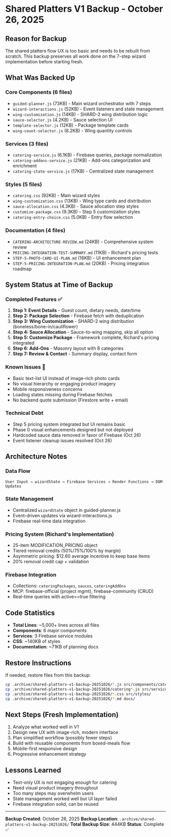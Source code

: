 # Shared Platters V1 Backup - October 26, 2025

## Reason for Backup
The shared platters flow UX is too basic and needs to be rebuilt from scratch. This backup preserves all work done on the 7-step wizard implementation before starting fresh.

## What Was Backed Up

### Core Components (6 files)
- `guided-planner.js` (73KB) - Main wizard orchestrator with 7 steps
- `wizard-interactions.js` (52KB) - Event listeners and state management
- `wing-customization.js` (14KB) - SHARD-2 wing distribution logic
- `sauce-selector.js` (4.2KB) - Sauce selection UI
- `template-selector.js` (12KB) - Package template cards
- `wing-count-selector.js` (8.2KB) - Wing quantity controls

### Services (3 files)
- `catering-service.js` (6.1KB) - Firebase queries, package normalization
- `catering-addons-service.js` (21KB) - Add-ons categorization and enrichment
- `catering-state-service.js` (17KB) - Centralized state management

### Styles (5 files)
- `catering.css` (92KB) - Main wizard styles
- `wing-customization.css` (13KB) - Wing type cards and distribution
- `sauce-allocation.css` (4.3KB) - Sauce allocation step styles
- `customize-package.css` (9.3KB) - Step 5 customization styles
- `catering-entry-choice.css` (5.0KB) - Entry flow selection

### Documentation (4 files)
- `CATERING-ARCHITECTURE-REVIEW.md` (24KB) - Comprehensive system review
- `PRICING-INTEGRATION-TEST-SUMMARY.md` (11KB) - Richard's pricing tests
- `STEP-5-PHOTO-CARD-UI-PLAN.md` (16KB) - UI enhancement plan
- `STEP-5-PRICING-INTEGRATION-PLAN.md` (20KB) - Pricing integration roadmap

## System Status at Time of Backup

### Completed Features ✅
1. **Step 1: Event Details** - Guest count, dietary needs, date/time
2. **Step 2: Package Selection** - Firebase fetch with deduplication
3. **Step 3: Wing Customization** - SHARD-2 wing distribution (boneless/bone-in/cauliflower)
4. **Step 4: Sauce Allocation** - Sauce-to-wing mapping, skip all option
5. **Step 5: Customize Package** - Framework complete, Richard's pricing integrated
6. **Step 6: Add-Ons** - Masonry layout with 8 categories
7. **Step 7: Review & Contact** - Summary display, contact form

### Known Issues 🐛
- Basic text-list UI instead of image-rich photo cards
- No visual hierarchy or engaging product imagery
- Mobile responsiveness concerns
- Loading states missing during Firebase fetches
- No backend quote submission (Firestore write + email)

### Technical Debt
- Step 5 pricing system integrated but UI remains basic
- Phase 0 visual enhancements designed but not deployed
- Hardcoded sauce data removed in favor of Firebase (Oct 26)
- Event listener cleanup issues resolved (Oct 26)

## Architecture Notes

### Data Flow
```
User Input → wizardState → Firebase Services → Render Functions → DOM Updates
```

### State Management
- Centralized `wizardState` object in guided-planner.js
- Event-driven updates via wizard-interactions.js
- Firebase real-time data integration

### Pricing System (Richard's Implementation)
- 25-item MODIFICATION_PRICING object
- Tiered removal credits (50%/75%/100% by margin)
- Asymmetric pricing: $12.60 average incentive to keep base items
- 20% removal credit cap + validation

### Firebase Integration
- Collections: `cateringPackages`, `sauces`, `cateringAddOns`
- MCP: firebase-official (project mgmt), firebase-community (CRUD)
- Real-time queries with active==true filtering

## Code Statistics
- **Total Lines**: ~5,000+ lines across all files
- **Components**: 6 major components
- **Services**: 3 Firebase service modules
- **CSS**: ~140KB of styles
- **Documentation**: ~71KB of planning docs

## Restore Instructions
If needed, restore files from this backup:
```bash
cp .archive/shared-platters-v1-backup-20251026/*.js src/components/catering/
cp .archive/shared-platters-v1-backup-20251026/catering*.js src/services/
cp .archive/shared-platters-v1-backup-20251026/*.css src/styles/
cp .archive/shared-platters-v1-backup-20251026/*.md docs/
```

## Next Steps (Fresh Implementation)
1. Analyze what worked well in V1
2. Design new UX with image-rich, modern interface
3. Plan simplified workflow (possibly fewer steps)
4. Build with reusable components from boxed-meals flow
5. Mobile-first responsive design
6. Progressive enhancement strategy

## Lessons Learned
- Text-only UX is not engaging enough for catering
- Need visual product imagery throughout
- Too many steps may overwhelm users
- State management worked well but UI layer failed
- Firebase integration solid, can be reused

---
**Backup Created**: October 26, 2025
**Backup Location**: `.archive/shared-platters-v1-backup-20251026/`
**Total Backup Size**: 444KB
**Status**: Complete ✅

